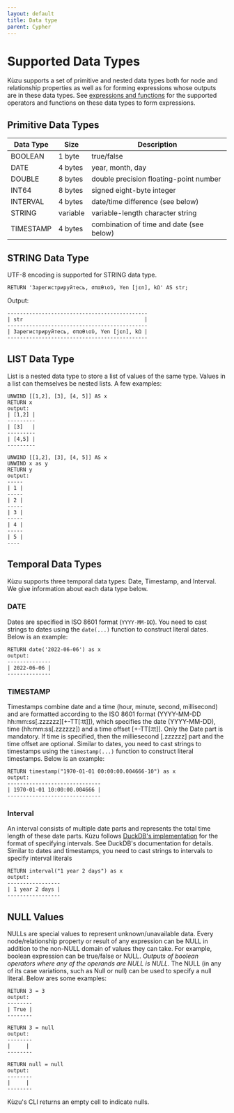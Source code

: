 ```yaml
---
layout: default
title: Data type
parent: Cypher
---
```


# Supported Data Types 

Kùzu supports a set of primitive and nested data types both for node and relationship properties 
as well as for forming expressions whose outputs are in these data types.
See [expressions and functions](expressions/overview.md) for the supported operators and functions on these data types to form expressions. 

## Primitive Data Types

| Data Type | Size | Description | 
| --- | --- | --- |
| BOOLEAN | 1 byte | true/false |
| DATE| 4 bytes | year, month, day|
| DOUBLE | 8 bytes | double precision floating-point number |
| INT64| 8 bytes | signed eight-byte integer |
| INTERVAL| 4 bytes | date/time difference (see below) | 
| STRING| variable | variable-length character string |
| TIMESTAMP | 4 bytes | combination of time and date (see below) |

## STRING Data Type
UTF-8 encoding is supported for STRING data type.
```
RETURN 'Зарегистрируйтесь, σπαθιοῦ, Yen [jɛn], kΩ' AS str;
```
Output:
```
---------------------------------------------
| str                                       |
---------------------------------------------
| Зарегистрируйтесь, σπαθιοῦ, Yen [jɛn], kΩ |
---------------------------------------------
```

## LIST Data Type
List is a nested data type to store a list of values of the same type. 
Values in a list can themselves be nested lists. A few examples:
```
UNWIND [[1,2], [3], [4, 5]] AS x
RETURN x
output:
| [1,2] |
---------
| [3]   |
---------
| [4,5] |
---------

UNWIND [[1,2], [3], [4, 5]] AS x 
UNWIND x as y 
RETURN y
output:
-----
| 1 |
-----
| 2 |
-----
| 3 |
-----
| 4 |
-----
| 5 |
----
```

## Temporal Data Types
Kùzu supports three temporal data types: Date, Timestamp, and Interval.
We give information about each data type below.

### DATE
Dates are specified in ISO 8601 format (`YYYY-MM-DD`). 
You need to cast strings to dates using the `date(...)` function to construct literal dates. 
Below is an example:
```
RETURN date('2022-06-06') as x
output:
--------------
| 2022-06-06 |
--------------
```

### TIMESTAMP
Timestamps combine date and a time (hour, minute, second, millisecond) and are formatted
according to the ISO 8601 format (YYYY-MM-DD hh:mm:ss[.zzzzzz][+-TT[:tt]]),
which specifies the date (YYYY-MM-DD), time (hh:mm:ss[.zzzzzz]) and a time offset [+-TT[:tt]].
Only the Date part is mandatory. If time is specified, then the milliesecond [.zzzzzz] part
and the time offset are optional. Similar to dates, you need to cast strings to timestamps
using the `timestamp(...)` function to construct literal timestamps. Below is an example:
```
RETURN timestamp("1970-01-01 00:00:00.004666-10") as x
output:
------------------------------
| 1970-01-01 10:00:00.004666 |
------------------------------
```

### Interval
An interval consists of multiple date parts and represents the total time length of
these date parts. Kùzu follows [DuckDB's implementation](https://duckdb.org/docs/sql/data_types/interval)
for the format of specifying intervals. See DuckDB's documentation for details. Similar
to dates and timestamps, you need to cast strings to intervals to specify interval literals  
```
RETURN interval("1 year 2 days") as x
output:
-----------------
| 1 year 2 days |
-----------------
```

## NULL Values
NULLs are special values to represent unknown/unavailable data.
Every node/relationship property or result of any expression can
be NULL in addition to the non-NULL domain of values they can take.
For example, boolean expression can be true/false or NULL.
*Outputs of boolean operators where any of the operands are NULL is NULL*.
The NULL (in any of its case variations, such as Null or null) can be
used to specify a null literal. Below ares some examples:
```
RETURN 3 = 3
output:
--------
| True |
--------

RETURN 3 = null
output:
--------
|     |
--------

RETURN null = null
output:
--------
|     |
--------
```
Kùzu's CLI returns an empty cell to indicate nulls.
